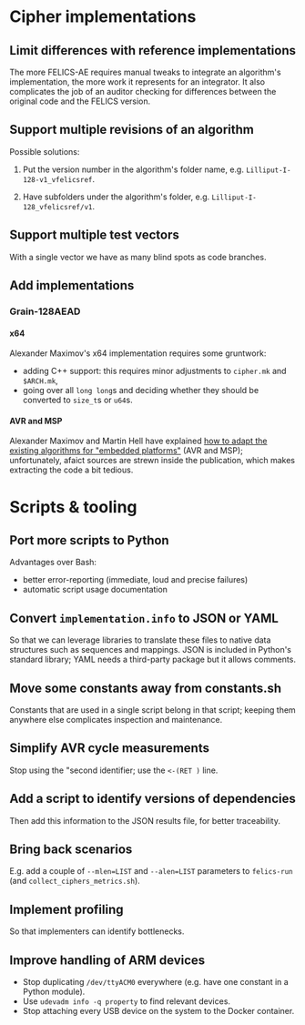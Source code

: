 # Cipher implementations

## Limit differences with reference implementations

The more FELICS-AE requires manual tweaks to integrate an algorithm's
implementation, the more work it represents for an integrator. It also
complicates the job of an auditor checking for differences between the
original code and the FELICS version.

## Support multiple revisions of an algorithm

Possible solutions:

1. Put the version number in the algorithm's folder name,
   e.g. `Lilliput-I-128-v1_vfelicsref`.

2. Have subfolders under the algorithm's folder,
   e.g. `Lilliput-I-128_vfelicsref/v1`.

## Support multiple test vectors

With a single vector we have as many blind spots as code branches.

## Add implementations

### Grain-128AEAD

#### x64

Alexander Maximov's x64 implementation requires some gruntwork:

- adding C++ support: this requires minor adjustments to `cipher.mk`
  and `$ARCH.mk`,
- going over all `long long`s and deciding whether they should be
  converted to `size_t`s or `u64`s.

#### AVR and MSP

Alexander Maximov and Martin Hell have explained [how to adapt the
existing algorithms for "embedded platforms"][eprint2020/659] (AVR and
MSP); unfortunately, afaict sources are strewn inside the publication,
which makes extracting the code a bit tedious.

[eprint2020/659]: https://eprint.iacr.org/2020/659

# Scripts & tooling

## Port more scripts to Python

Advantages over Bash:

- better error-reporting (immediate, loud and precise failures)
- automatic script usage documentation

## Convert `implementation.info` to JSON or YAML

So that we can leverage libraries to translate these files to native
data structures such as sequences and mappings.  JSON is included in
Python's standard library; YAML needs a third-party package but it
allows comments.

## Move some constants away from constants.sh

Constants that are used in a single script belong in that script;
keeping them anywhere else complicates inspection and maintenance.

## Simplify AVR cycle measurements

Stop using the "second identifier; use the `<-(RET )` line.

## Add a script to identify versions of dependencies

Then add this information to the JSON results file, for better
traceability.

## Bring back scenarios

E.g. add a couple of `--mlen=LIST` and `--alen=LIST` parameters to
`felics-run` (and `collect_ciphers_metrics.sh`).

## Implement profiling

So that implementers can identify bottlenecks.

## Improve handling of ARM devices

- Stop duplicating `/dev/ttyACM0` everywhere (e.g. have one constant
  in a Python module).
- Use `udevadm info -q property` to find relevant devices.
- Stop attaching every USB device on the system to the Docker
  container.
